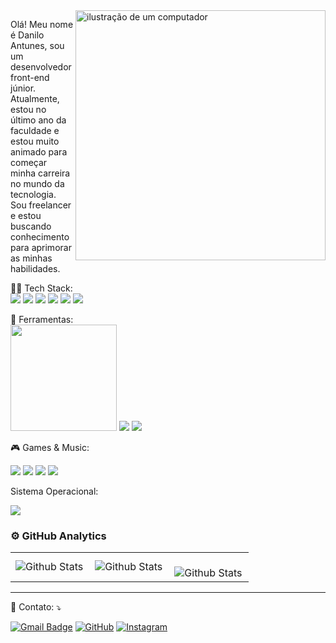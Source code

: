 <img src="https://raw.githubusercontent.com/MicaelliMedeiros/micaellimedeiros/master/image/computer-illustration.png" alt="ilustração de um computador" min-width="400px" max-width="400px" width="400px" align="right">

<p align="left"> 
  Olá! Meu nome é Danilo Antunes, sou um desenvolvedor front-end júnior. Atualmente, estou no último ano da faculdade e estou muito animado para começar minha carreira no mundo da tecnologia. Sou freelancer e estou buscando conhecimento para aprimorar as minhas habilidades. <br>
</p>

<p align="left">
  👨‍💻 Tech Stack:
    <br>
    <a href="#" title="HTML">
    <img src="https://img.shields.io/badge/HTML5-E34F26?style=for-the-badge&logo=html5&logoColor=white"/></a>
    <a href="#" title="css">
    <img src="https://img.shields.io/badge/CSS3-1572B6?style=for-the-badge&logo=css3&logoColor=white"/></a>
    <a href="#" title="JS">
    <img src="https://img.shields.io/badge/JavaScript-323330?style=for-the-badge&logo=javascript&logoColor=F7DF1E"/></a>
    <a href="#" title="BOOTSTRAP">
    <img src="https://img.shields.io/badge/Bootstrap-563D7C?style=for-the-badge&logo=bootstrap&logoColor=white"/></a>
    <a href="#" titile="sass">
    <img src="https://img.shields.io/badge/SASS-hotpink.svg?style=for-the-badge&logo=SASS&logoColor=white"/></a>
    <a>
      <img src="https://img.shields.io/badge/java-%23ED8B00.svg?style=for-the-badge&logo=openjdk&logoColor=white"></a>
   
</p>

<p align="left">
  💼 Ferramentas:
  <br>
    <a href="#" title="Vscode">
    <img src="https://img.shields.io/badge/-Visual%20Studio%20Code-333333?style=flat&logo=visual-studio-code&logoColor=007ACC" width="170"><a/>
     <a href="#" title="WORD">
    <img src="https://img.shields.io/badge/Microsoft_Word-2B579A?style=for-the-badge&logo=microsoft-word&logoColor=white"/></a>
     <a href="https://github.com/DanAntunes" title="Github">
    <img src="https://img.shields.io/badge/GitHub-100000?style=for-the-badge&logo=github&logoColor=white"/></a>

<p align="left">🎮 Games & Music:<p/>
<p>
<a href="https://steamcommunity.com/id/Benja21/" title="Steam">
    <img src="https://img.shields.io/badge/Steam-000000?style=for-the-badge&logo=steam&logoColor=white" /></a>
    <img src="https://img.shields.io/badge/epicgames-%23313131.svg?style=for-the-badge&logo=epicgames&logoColor=white">
    <img src="https://img.shields.io/badge/riotgames-D32936.svg?style=for-the-badge&logo=riotgames&logoColor=white">
    <img src="https://img.shields.io/badge/Spotify-1ED760?style=for-the-badge&logo=spotify&logoColor=white">
<p/>

<p align="left"> Sistema Operacional: <p/>
    <img src="https://img.shields.io/badge/Windows%2011-%230079d5.svg?style=for-the-badge&logo=Windows%2011&logoColor=white">

### ⚙️ GitHub Analytics

<table>
  <tr>
    <td>
      <img
        align="left"
        src="https://github-readme-stats.vercel.app/api?username=DanAntunes&theme=dark&hide_border=false&include_all_commits=true"
        alt="Github Stats"
      />
    </td>
    <td>
      <img
        align="left"
        src="https://github-readme-stats.vercel.app/api/top-langs/?username=DanAntunes&theme=dark&hide_border=false&include_all_commits=true&count_private=true&layout=compact"
        alt="Github Stats"
      />
    </td>
    <td>
      <br />
      <img
        align="left"
        src="https://github-readme-streak-stats.herokuapp.com/?user=DanAntunes&theme=dark&hide_border=false"
        alt="Github Stats"
      />
    </td>
  </tr>
</table>

--- 

<p align="left">
  💌 Contato: ⤵️
</p>

[![Gmail Badge](https://img.shields.io/badge/-danilo-258@hotmail.com-006bed?style=flat-square&logo=Gmail&logoColor=white&link=mailto:danilo-258@hotmail.com)](mailto:danilo-258@hotmail.com)
[![GitHub](https://img.shields.io/github/followers/DanAntunes?label=follow&style=social)](https://github.com/DanAntunes)
<a href="https://www.instagram.com/dev_danantunes/" title="Instagram">
    <img src="https://img.shields.io/badge/-Instagram-DF0174?style=flat-square&labelColor=DF0174&logo=instagram&logoColor=white&link=https://www.instagram.com/soren.young/" alt="Instagram"/>
</a>
